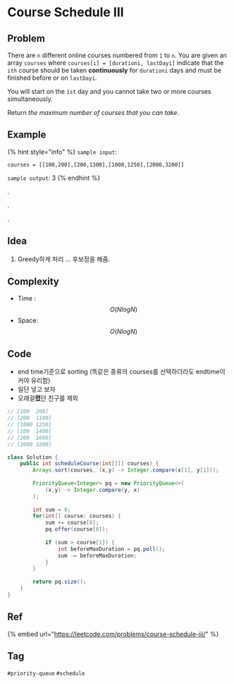 # Course Schedule III

## Problem

There are `n` different online courses numbered from `1` to `n`. You are given an array `courses` where `courses[i] = [durationi, lastDayi]` indicate that the `ith` course should be taken **continuously** for `durationi` days and must be finished before or on `lastDayi`.

You will start on the `1st` day and you cannot take two or more courses simultaneously.

Return _the maximum number of courses that you can take_.

## Example

{% hint style="info" %}
`sample input`: 

```
courses = [[100,200],[200,1300],[1000,1250],[2000,3200]]
```

`sample output`: 3
{% endhint %}



.

.

.



## Idea

1. Greedy하게 처리 ...  후보정을 해줌.

## Complexity

* Time : $$O(NlogN)$$
* Space: $$O(NlogN)$$

## Code 

* end time기준으로 sorting \(똑같은 종류의 courses를 선택하더라도 endtime이 커야 유리함\)
* 일단 넣고 보자
* 오래걸**렸**던 친구를 제외

```java
// [100  200]
// [200  1100]
// [1000 1250]
// [100  1400]
// [200  1600]
// [2000 3200]

class Solution {
    public int scheduleCourse(int[][] courses) {
        Arrays.sort(courses, (x,y) -> Integer.compare(x[1], y[1]));
        
        PriorityQueue<Integer> pq = new PriorityQueue<>(
            (x,y) -> Integer.compare(y, x)
        );
        
        int sum = 0;
        for(int[] course: courses) {
            sum += course[0];
            pq.offer(course[0]);
            
            if (sum > course[1]) {
                int beforeMaxDuration = pq.poll();
                sum -= beforeMaxDuration;
            }
        }
        
        return pq.size();        
    }
}
```

## Ref

{% embed url="https://leetcode.com/problems/course-schedule-iii/" %}





## Tag

`#priority-queue` `#schedule`

